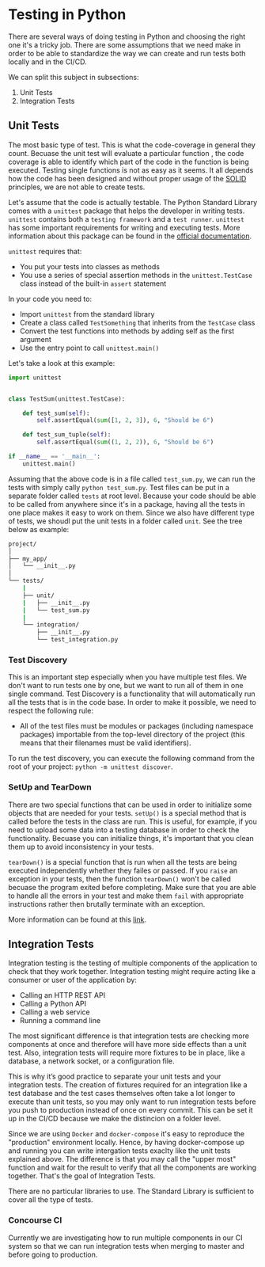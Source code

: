 # Testing in Python

There are several ways of doing testing in Python and choosing the right one it's a tricky job. There are some assumptions that we need make in order to be able to standardize the way we can create and run tests both locally and in the CI/CD.

We can split this subject in subsections:

1. Unit Tests
2. Integration Tests

## Unit Tests

The most basic type of test. This is what the code-coverage in general they count. Becuase the unit test will evaluate a particular function , the code coverage is able to identify which part of the code in the function is being executed.
Testing single functions is not as easy as it seems. It all depends how the code has been designed and without proper usage of the [SOLID](https://itnext.io/solid-principles-explanation-and-examples-715b975dcad4) principles, we are not able to create tests.

Let's assume that the code is actually testable. The Python Standard Library comes with a `unittest` package that helps the developer in writing tests. `unittest` contains both a `testing framework` and a `test runner`. `unittest` has some important requirements for writing and executing tests. More information about this package can be found in the [official documentation](https://docs.python.org/3/library/unittest.html).

`unittest` requires that:

- You put your tests into classes as methods
- You use a series of special assertion methods in the `unittest.TestCase` class instead of the built-in `assert` statement

In your code you need to:

- Import `unittest` from the standard library
- Create a class called `TestSomething` that inherits from the `TestCase` class
- Convert the test functions into methods by adding self as the first argument
- Use the entry point to call `unittest.main()`

Let's take a look at this example:

```python
import unittest


class TestSum(unittest.TestCase):

    def test_sum(self):
        self.assertEqual(sum([1, 2, 3]), 6, "Should be 6")

    def test_sum_tuple(self):
        self.assertEqual(sum((1, 2, 2)), 6, "Should be 6")

if __name__ == '__main__':
    unittest.main()
```

Assuming that the above code is in a file called `test_sum.py`, we can run the tests with simply cally `python test_sum.py`. Test files can be put in a separate folder called `tests` at root level. Because your code should be able to be called from anywhere since it's in a package, having all the tests in one place makes it easy to work on them. Since we also have different type of tests, we shoudl put the unit tests in a folder called `unit`. See the tree below as example:

```bash
project/
│
├── my_app/
│   └── __init__.py
│
└── tests/
    |
    ├── unit/
    |   ├── __init__.py
    |   └── test_sum.py
    |
    └── integration/
        ├── __init__.py
        └── test_integration.py

```

### Test Discovery

This is an important step especially when you have multiple test files. We don't want to run tests one by one, but we want to run all of them in one single command. Test Discovery is a functionality that will automatically run all the tests that is in the code base. In order to make it possible, we need to respect the following rule:

- All of the test files must be modules or packages (including namespace packages) importable from the top-level directory of the project (this means that their filenames must be valid identifiers).

To run the test discovery, you can execute the following command from the root of your project: `python -m unittest discover`.

### SetUp and TearDown

There are two special functions that can be used in order to initialize some objects that are needed for your tests. `setUp()` is a special method that is called before the tests in the class are run. This is useful, for example, if you need to upload some data into a testing database in order to check the functionality. Becuase you can initialize things, it's important that you clean them up to avoid inconsistency in your tests.

`tearDown()` is a special function that is run when all the tests are being executed independently whether they failes or passed. If you `raise` an exception in your tests, then the function `tearDown()` won't be called becuase the program exited before completing. Make sure that you are able to handle all the errors in your test and make them `fail` with appropriate instructions rather then brutally terminate with an exception.

More information can be found at this [link](https://docs.python.org/3/library/unittest.html#organizing-test-code).

## Integration Tests

Integration testing is the testing of multiple components of the application to check that they work together. Integration testing might require acting like a consumer or user of the application by:

- Calling an HTTP REST API
- Calling a Python API
- Calling a web service
- Running a command line

The most significant difference is that integration tests are checking more components at once and therefore will have more side effects than a unit test. Also, integration tests will require more fixtures to be in place, like a database, a network socket, or a configuration file.

This is why it’s good practice to separate your unit tests and your integration tests. The creation of fixtures required for an integration like a test database and the test cases themselves often take a lot longer to execute than unit tests, so you may only want to run integration tests before you push to production instead of once on every commit. This can be set it up in the CI/CD because we make the distincion on a folder level.

Since we are using `Docker` and `docker-compose` it's easy to reproduce the "production" environment locally. Hence, by having docker-compose up and running you can write intergation tests exaclty like the unit tests explained above. The difference is that you may call the "upper most" function and wait for the result to verify that all the components are working together. That's the goal of Integration Tests.

There are no particular libraries to use. The Standard Library is sufficient to cover all the type of tests.

### Concourse CI

Currently we are investigating how to run multiple components in our CI system so that we can run integration tests when merging to master and before going to production.